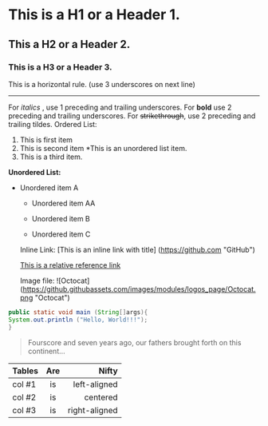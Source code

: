 # This is a H1 or a Header 1.
## This a H2 or a Header 2.
### This is a H3 or a Header 3. 
This is a horizontal rule. (use 3 underscores on next line)
___
For _italics_ , use 1 preceding and trailing underscores.
For __bold__ use 2 preceding and trailing underscores.
For ~~strikethrough~~, use 2 preceding and trailing tildes.
Ordered List:
1. This is first item
2. This is second item
*This is an unordered list item.
3. This is a third item.

__Unordered List:__
* Unordered item A
   
    * Unordered item AA
    
   *  Unordered item B
   
   *  Unordered item C
   
   Inline Link:
   [This is an inline link with title] (https://github.com "GitHub")
   
   [This is a relative reference link](/README.md "README File")
   
   Image file:
   ![Octocat] (https://github.githubassets.com/images/modules/logos_page/Octocat.png "Octocat")

```java
public static void main (String[]args){
System.out.println ("Hello, World!!!");
}
```

>Fourscore and seven years ago,
>our fathers brought forth
>on this continent...



|Tables   | Are    |Nifty        |
|---------|:------:| --------:   |
|col #1   | is     | left-aligned|
|col #2   | is     |   centered  |
|col #3   | is     |right-aligned|
